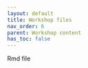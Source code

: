 ```yaml
---
layout: default
title: Workshop files
nav_order: 6
parent: Workshop content
has_toc: false
---
```


Rmd file